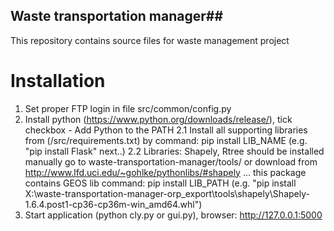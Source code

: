 ## Waste transportation manager##

This repository contains source files for waste management project


# Installation #

1. Set proper FTP login in file src/common/config.py
2. Install python (https://www.python.org/downloads/release/), tick checkbox - Add Python to the PATH
2.1 Install all supporting libraries from (/src/requirements.txt) by command: pip install LIB_NAME (e.g. "pip install Flask" next..)
2.2 Libraries: Shapely, Rtree should be installed manually 
    go to waste-transportation-manager/tools/ or download from http://www.lfd.uci.edu/~gohlke/pythonlibs/#shapely ... this package contains GEOS lib
    command: pip install LIB_PATH (e.g. "pip install X:\waste-transportation-manager-orp_export\tools\shapely\Shapely-1.6.4.post1-cp36-cp36m-win_amd64.whl")
3. Start application (python cly.py or gui.py), browser: http://127.0.0.1:5000
